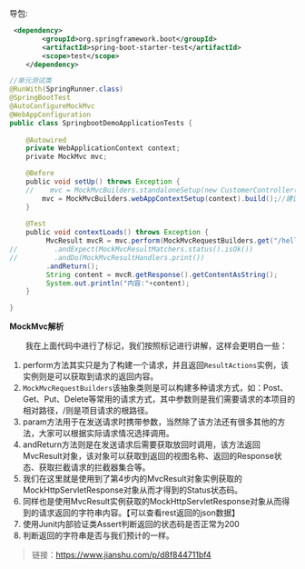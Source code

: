 导包:
```xml
 <dependency>
        <groupId>org.springframework.boot</groupId>
        <artifactId>spring-boot-starter-test</artifactId>
        <scope>test</scope>
    </dependency>
```



```java
//单元测试类
@RunWith(SpringRunner.class)
@SpringBootTest
@AutoConfigureMockMvc
@WebAppConfiguration
public class SpringbootDemoApplicationTests {
       
    @Autowired
    private WebApplicationContext context;
    private MockMvc mvc;

    @Before
    public void setUp() throws Exception {
    //    mvc = MockMvcBuilders.standaloneSetup(new CustomerController()).build();
        mvc = MockMvcBuilders.webAppContextSetup(context).build();//建议使用这种
    }
    
    @Test
    public void contextLoads() throws Exception {
         MvcResult mvcR = mvc.perform(MockMvcRequestBuilders.get("/hello").accept(MediaType.APPLICATION_JSON))
//         .andExpect(MockMvcResultMatchers.status().isOk())
//         .andDo(MockMvcResultHandlers.print())
         .andReturn();
         String content = mvcR.getResponse().getContentAsString();
         System.out.println("内容:"+content);
    }

}
```

**MockMvc解析**   

&emsp;&emsp;我在上面代码中进行了标记，我们按照标记进行讲解，这样会更明白一些：

1.  perform方法其实只是为了构建一个请求，并且返回`ResultActions`实例，该实例则是可以获取到请求的返回内容。
2. `MockMvcRequestBuilders`该抽象类则是可以构建多种请求方式，如：Post、Get、Put、Delete等常用的请求方式，其中参数则是我们需要请求的本项目的相对路径，/则是项目请求的根路径。
3.  param方法用于在发送请求时携带参数，当然除了该方法还有很多其他的方法，大家可以根据实际请求情况选择调用。
4.  andReturn方法则是在发送请求后需要获取放回时调用，该方法返回MvcResult对象，该对象可以获取到返回的视图名称、返回的Response状态、获取拦截请求的拦截器集合等。
5.  我们在这里就是使用到了第4步内的MvcResult对象实例获取的MockHttpServletResponse对象从而才得到的Status状态码。
6.  同样也是使用MvcResult实例获取的MockHttpServletResponse对象从而得到的请求返回的字符串内容。【可以查看rest返回的json数据】
7.  使用Junit内部验证类Assert判断返回的状态码是否正常为200
8.  判断返回的字符串是否与我们预计的一样。

> 链接：https://www.jianshu.com/p/d8f844711bf4
